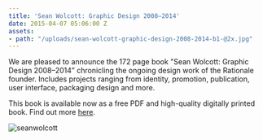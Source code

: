 ```yaml
---
title: 'Sean Wolcott: Graphic Design 2008–2014'
date: 2015-04-07 05:06:00 Z
assets:
- path: "/uploads/sean-wolcott-graphic-design-2008-2014-b1-@2x.jpg"
---
```


We are pleased to announce the 172 page book "Sean Wolcott: Graphic Design 2008–2014” chronicling the ongoing design work of the Rationale founder. Includes projects ranging from identity, promotion, publication, user interface, packaging design and more.

This book is available now as a free PDF and high-quality digitally printed book. Find out more [here](http://rationale-design.com/projects/publication/sean-wolcott-graphic-design-20082014/).

![seanwolcott](/uploads/sean-wolcott-graphic-design-2008-2014-b1-@2x.jpg)

